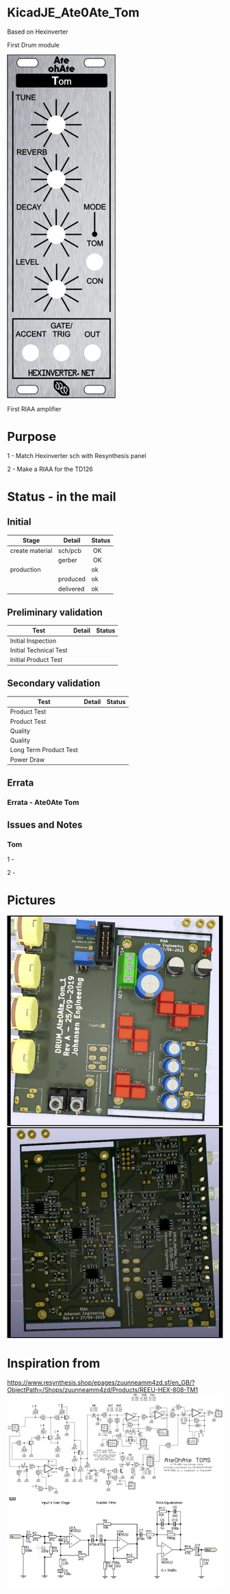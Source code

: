 # KicadJE_Ate0Ate_Tom
Based on Hexinverter

First Drum module

![](ReSynthesis-REEU-HEX-808-TM1.jpg)

First RIAA amplifier

# Purpose
1 - Match Hexinverter sch with Resynthesis panel

2 - Make a RIAA for the TD126
# Status - in the mail
## Initial 
| Stage  | Detail | Status |
| ------------- | ------------- | ------------- |
| create material  | sch/pcb | OK  |
| | gerber | OK |
| production  |   | ok |
|  | produced | ok |
|  | delivered | ok |

## Preliminary validation
| Test  | Detail | Status |
| ------------- | ------------- | ------------- |
| Initial Inspection | |  |
| Initial Technical Test |  | |
| Initial Product Test |  | |

## Secondary validation
| Test  | Detail | Status |
| ------------- | ------------- |------------- |
| Product Test |  | |
| Product Test |  |  |
| Quality | | |
| Quality |  |  |
| Long Term Product Test |  |  |
| Power Draw |  | 

## Errata
### Errata - Ate0Ate Tom

## Issues and Notes
### Tom
1 -

2 - 

# Pictures
![](KicadJE_AteOhAte/KicadJE_AteOhAte_Top2.png)
![](KicadJE_AteOhAte/KicadJE_AteOhAte_Bottom1.png)

# Inspiration from 
https://www.resynthesis.shop/epages/zuunneamm4zd.sf/en_GB/?ObjectPath=/Shops/zuunneamm4zd/Products/REEU-HEX-808-TM1
![](AteOhAte_TOMS_schematic_v1.png)
![](KicadJE_AteOhAte/RIAA.gif)
